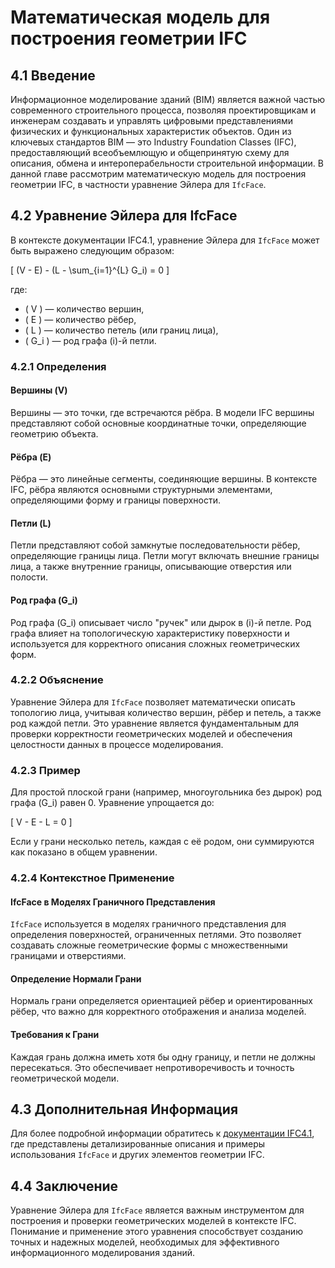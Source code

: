 # Математическая модель для построения геометрии IFC

## 4.1 Введение

Информационное моделирование зданий (BIM) является важной частью современного строительного процесса, позволяя проектировщикам и инженерам создавать и управлять цифровыми представлениями физических и функциональных характеристик объектов. Один из ключевых стандартов BIM — это Industry Foundation Classes (IFC), предоставляющий всеобъемлющую и общепринятую схему для описания, обмена и интероперабельности строительной информации. В данной главе рассмотрим математическую модель для построения геометрии IFC, в частности уравнение Эйлера для `IfcFace`.

## 4.2 Уравнение Эйлера для IfcFace

В контексте документации IFC4.1, уравнение Эйлера для `IfcFace` может быть выражено следующим образом:

\[ (V - E) - (L - \sum_{i=1}^{L} G_i) = 0 \]

где:
- \( V \) — количество вершин,
- \( E \) — количество рёбер,
- \( L \) — количество петель (или границ лица),
- \( G_i \) — род графа \(i\)-й петли.

### 4.2.1 Определения

#### Вершины (V)

Вершины — это точки, где встречаются рёбра. В модели IFC вершины представляют собой основные координатные точки, определяющие геометрию объекта.

#### Рёбра (E)

Рёбра — это линейные сегменты, соединяющие вершины. В контексте IFC, рёбра являются основными структурными элементами, определяющими форму и границы поверхности.

#### Петли (L)

Петли представляют собой замкнутые последовательности рёбер, определяющие границы лица. Петли могут включать внешние границы лица, а также внутренние границы, описывающие отверстия или полости.

#### Род графа (G_i)

Род графа \(G_i\) описывает число "ручек" или дырок в \(i\)-й петле. Род графа влияет на топологическую характеристику поверхности и используется для корректного описания сложных геометрических форм.

### 4.2.2 Объяснение

Уравнение Эйлера для `IfcFace` позволяет математически описать топологию лица, учитывая количество вершин, рёбер и петель, а также род каждой петли. Это уравнение является фундаментальным для проверки корректности геометрических моделей и обеспечения целостности данных в процессе моделирования.

### 4.2.3 Пример

Для простой плоской грани (например, многоугольника без дырок) род графа \(G_i\) равен 0. Уравнение упрощается до:

\[ V - E - L = 0 \]

Если у грани несколько петель, каждая с её родом, они суммируются как показано в общем уравнении.

### 4.2.4 Контекстное Применение

#### IfcFace в Моделях Граничного Представления

`IfcFace` используется в моделях граничного представления для определения поверхностей, ограниченных петлями. Это позволяет создавать сложные геометрические формы с множественными границами и отверстиями.

#### Определение Нормали Грани

Нормаль грани определяется ориентацией рёбер и ориентированных рёбер, что важно для корректного отображения и анализа моделей.

#### Требования к Грани

Каждая грань должна иметь хотя бы одну границу, и петли не должны пересекаться. Это обеспечивает непротиворечивость и точность геометрической модели.

## 4.3 Дополнительная Информация

Для более подробной информации обратитесь к [документации IFC4.1](https://standards.buildingsmart.org/IFC/RELEASE/IFC4_1/FINAL/HTML/), где представлены детализированные описания и примеры использования `IfcFace` и других элементов геометрии IFC.

## 4.4 Заключение

Уравнение Эйлера для `IfcFace` является важным инструментом для построения и проверки геометрических моделей в контексте IFC. Понимание и применение этого уравнения способствует созданию точных и надежных моделей, необходимых для эффективного информационного моделирования зданий.